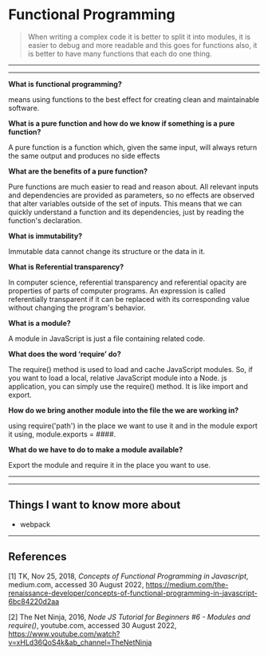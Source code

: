 # Functional Programming

> When writing a complex code it is better to split it into modules, it is easier to debug and more readable and this goes for functions also, it is better to have many functions that each do one thing.

---
---

**What is functional programming?**

means using functions to the best effect for creating clean and maintainable software.

**What is a pure function and how do we know if something is a pure function?**

A pure function is a function which, given the same input, will always return the same output and produces no side effects

**What are the benefits of a pure function?**

Pure functions are much easier to read and reason about. All relevant inputs and dependencies are provided as parameters, so no effects are observed that alter variables outside of the set of inputs. This means that we can quickly understand a function and its dependencies, just by reading the function's declaration.

**What is immutability?**

Immutable data cannot change its structure or the data in it.

**What is Referential transparency?**

In computer science, referential transparency and referential opacity are properties of parts of computer programs. An expression is called referentially transparent if it can be replaced with its corresponding value without changing the program's behavior.

**What is a module?**

A module in JavaScript is just a file containing related code.

**What does the word ‘require’ do?**

The require() method is used to load and cache JavaScript modules. So, if you want to load a local, relative JavaScript module into a Node. js application, you can simply use the require() method. It is like import and export.

**How do we bring another module into the file the we are working in?**

using require('path') in the place we want to use it and in the module export it using, module.exports = ####.

**What do we have to do to make a module available?**

Export the module and require it in the place you want to use.

---
---

## Things I want to know more about

- webpack

 ---

## References

[1] TK, Nov 25, 2018, _Concepts of Functional Programming in Javascript_, medium.com, accessed 30 August 2022, <https://medium.com/the-renaissance-developer/concepts-of-functional-programming-in-javascript-6bc84220d2aa>

[2] The Net Ninja, 2016, _Node JS Tutorial for Beginners #6 - Modules and require()_, youtube.com, accessed 30 August 2022, <https://www.youtube.com/watch?v=xHLd36QoS4k&ab_channel=TheNetNinja>
